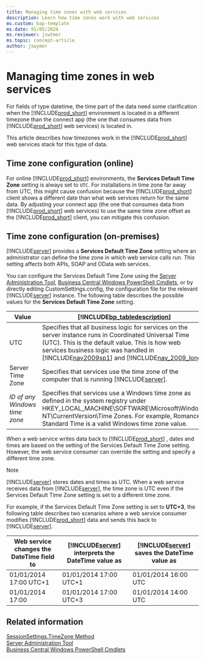 ```yaml
---
title: Managing time zones with web services
description: Learn how time zones work with web services
ms.custom: bap-template
ms.date: 01/05/2024
ms.reviewer: jswtmer
ms.topic: concept-article
author: jswymer
---
```


# Managing time zones in web services 

For fields of type datetime, the time part of the data need some clarification when the [!INCLUDE[prod_short](../developer/includes/prod_short.md)] environment is located in a different timezone than the connect app (the one that consumes data from [!INCLUDE[prod_short](../developer/includes/prod_short.md)] web services) is located in. 

This article describes how timezones work in the [!INCLUDE[prod_short](../developer/includes/prod_short.md)] web services stack for this type of data.

## Time zone configuration (online) 

For online [!INCLUDE[prod_short](../developer/includes/prod_short.md)] environments, the **Services Default Time Zone** setting is always set to `UTC`. For installations in time zone far away from UTC, this might cause confusion because the [!INCLUDE[prod_short](../developer/includes/prod_short.md)] client shows a different date than what web services return for the same data. By adjusting your connect app (the one that consumes data from [!INCLUDE[prod_short](../developer/includes/prod_short.md)] web services) to use the same time zone offset as the [!INCLUDE[prod_short](../developer/includes/prod_short.md)] client, you can mitigate this confusion.

## Time zone configuration (on-premises)

[!INCLUDE[server](../developer/includes/server.md)] provides a **Services Default Time Zone** setting where an administrator can define the time zone in which web service calls run. This setting affects both APIs, SOAP and OData web services. 

You can configure the Services Default Time Zone using the [Server Administration Tool](../administration/administration-tool.md), [Business Central Windows PowerShell Cmdlets](/powershell/business-central/overview), or by directly editing CustomSettings.config, the configuration file for the relevant [!INCLUDE[server](../developer/includes/server.md)] instance. The following table describes the possible values for the **Services Default Time Zone** setting.  
  
|Value|[!INCLUDE[bp_tabledescription](../developer/includes/bp_tabledescription_md.md)]|  
|-----------|---------------------------------------|  
|UTC|Specifies that all business logic for services on the server instance runs in Coordinated Universal Time \(UTC\). This is the default value. This is how web services business logic was handled in [!INCLUDE[nav2009sp1](../developer/includes/nav2009sp1_md.md)] and [!INCLUDE[nav_2009_long](../developer/includes/nav_2009_long_md.md)].|  
|Server Time Zone|Specifies that services use the time zone of the computer that is running [!INCLUDE[server](../developer/includes/server.md)].|  
|*ID of any Windows time zone*|Specifies that services use a Windows time zone as defined in the system registry under HKEY\_LOCAL\_MACHINE\\SOFTWARE\\Microsoft\\Windows NT\\CurrentVersion\\Time Zones. For example, Romance Standard Time is a valid Windows time zone value.|  
  
When a web service writes data back to [!INCLUDE[prod_short](../developer/includes/prod_short.md)] , dates and times are based on the setting of the Services Default Time Zone setting. However, the web service consumer can override the setting and specify a different time zone.  
  
> [!NOTE] 
> [!INCLUDE[server](../developer/includes/server.md)] stores dates and times as UTC. When a web service receives data from [!INCLUDE[server](../developer/includes/server.md)], the time zone is UTC even if the Services Default Time Zone setting is set to a different time zone.  
  
For example, if the Services Default Time Zone setting is set to **UTC+3**, the following table describes two scenarios where a web service consumer modifies [!INCLUDE[prod_short](../developer/includes/prod_short.md)] data and sends this back to [!INCLUDE[server](../developer/includes/server.md)].  
  
|Web service changes the DateTime field to|[!INCLUDE[server](../developer/includes/server.md)] interprets the DateTime value as|[!INCLUDE[server](../developer/includes/server.md)] saves the DateTime value as|  
|-----------|--------------------------------------|----------------------------------------------------------|  
|01/01/2014 17:00 UTC+1|01/01/2014 17:00 UTC+1|01/01/2014 16:00 UTC|  
|01/01/2014 17:00|01/01/2014 17:00 UTC+3|01/01/2014 14:00 UTC|  

## Related information  

[SessionSettings.TimeZone Method](../developer/methods-auto/sessionsettings/sessionsettings-timezone-method.md)  
[Server Administration Tool](../administration/administration-tool.md)   
[Business Central Windows PowerShell Cmdlets](/powershell/business-central/overview)
